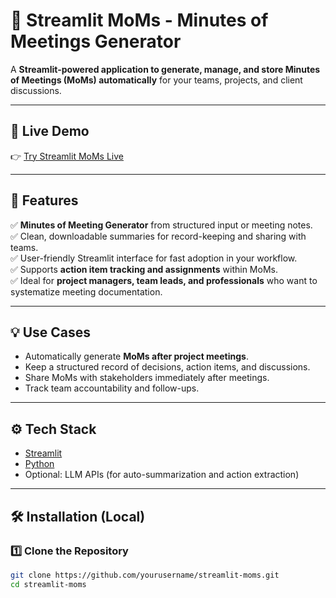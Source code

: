 # 📝 Streamlit MoMs - Minutes of Meetings Generator

A **Streamlit-powered application to generate, manage, and store Minutes of Meetings (MoMs) automatically** for your teams, projects, and client discussions.

---

## 🚀 Live Demo

👉 [Try Streamlit MoMs Live](https://stmoms.streamlit.app/)

---

## 📌 Features

✅ **Minutes of Meeting Generator** from structured input or meeting notes.  
✅ Clean, downloadable summaries for record-keeping and sharing with teams.  
✅ User-friendly Streamlit interface for fast adoption in your workflow.  
✅ Supports **action item tracking and assignments** within MoMs.  
✅ Ideal for **project managers, team leads, and professionals** who want to systematize meeting documentation.

---

## 💡 Use Cases

- Automatically generate **MoMs after project meetings**.  
- Keep a structured record of decisions, action items, and discussions.  
- Share MoMs with stakeholders immediately after meetings.  
- Track team accountability and follow-ups.

---

## ⚙️ Tech Stack

- [Streamlit](https://streamlit.io/)
- [Python](https://www.python.org/)
- Optional: LLM APIs (for auto-summarization and action extraction)

---

## 🛠️ Installation (Local)

### 1️⃣ Clone the Repository

```bash
git clone https://github.com/yourusername/streamlit-moms.git
cd streamlit-moms
